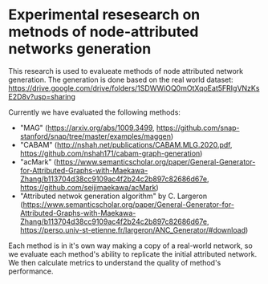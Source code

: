 # Experimental resesearch on metnods of node-attributed networks generation


This research is used to evalueate methods of node attributed network generation. The generation is done based on the real world dataset:
https://drive.google.com/drive/folders/1SDWWiOQ0mOtXqoEat5FRIgVNzKsE2D8v?usp=sharing

Currently we have evaluated the following methods:

- "MAG" (https://arxiv.org/abs/1009.3499, https://github.com/snap-stanford/snap/tree/master/examples/maggen)
- "CABAM" (http://nshah.net/publications/CABAM.MLG.2020.pdf, https://github.com/nshah171/cabam-graph-generation)
- "acMark" (https://www.semanticscholar.org/paper/General-Generator-for-Attributed-Graphs-with-Maekawa-Zhang/b113704d38cc9109ac4f2b24c2b897c82686d67e, https://github.com/seijimaekawa/acMark)
- "Attributed netwok generation algorithm" by C. Largeron (https://www.semanticscholar.org/paper/General-Generator-for-Attributed-Graphs-with-Maekawa-Zhang/b113704d38cc9109ac4f2b24c2b897c82686d67e, https://perso.univ-st-etienne.fr/largeron/ANC_Generator/#download)

Each method is in it's own way making a copy of a real-world network, so we evaluate each method's ability to replicate the initial attributed network. We then calculate metrics to understand the quality of method's performance. 

